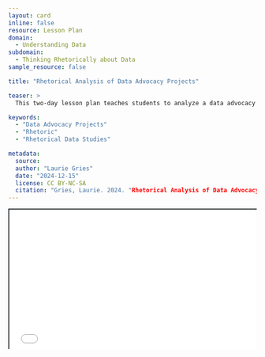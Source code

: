 ```yaml
---
layout: card
inline: false
resource: Lesson Plan
domain:
  - Understanding Data
subdomain:
  - Thinking Rhetorically about Data
sample_resource: false

title: "Rhetorical Analysis of Data Advocacy Projects"

teaser: >
  This two-day lesson plan teaches students to analyze a data advocacy project in order to deepen their abilities to identify the rhetorical situations of data advocacy projects and understand how they are rhetorically designed to meet a community"s or organizations" advocacy goals.

keywords:
  - "Data Advocacy Projects"
  - "Rhetoric"
  - "Rhetorical Data Studies"

metadata:
  source:
  author: "Laurie Gries"
  date: "2024-12-15"
  license: CC BY-NC-SA
  citation: "Gries, Laurie. 2024. "Rhetorical Analysis of Data Advocacy Projects." Data Advocacy for All, University of Colorado Boulder."
---
```


<div style="position: relative; padding-bottom: 56.25%; height: 0; overflow: hidden;"><iframe src="../assets/pdf/Lesson Plan- Data Storytelling for Advocacy.pdf" width="100%" title="Lesson Plan- Data Storytelling for Advocacy.pdf" style="border:2px #323639 solid; position: absolute; top: 0; left: 0; right: 0; bottom: 0; height: 100%; max-width: 100%;"></iframe></div>

